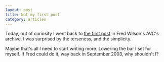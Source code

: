 ```yaml
---
layout: post
title: Not my first post
category: articles
---
```

Today, out of curiosity I went back to [the first post](http://avc.com/2003/09/my_first_post/) in Fred Wilson's AVC's archive. I was surprised by the terseness, and the simplicity. 

Maybe that's all I need to start writing more. Lowering the bar I set for myself. If Fred could do it, way back in September 2003, why shouldn't I? 
